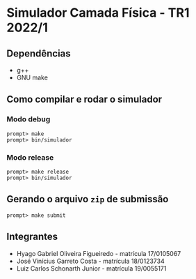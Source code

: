 # Simulador Camada Física - TR1 2022/1

## Dependências
- g++
- GNU make

## Como compilar e rodar o simulador

### Modo debug
```
prompt> make
prompt> bin/simulador
```

### Modo release
```
prompt> make release
prompt> bin/simulador
```

## Gerando o arquivo `zip` de submissão
```
prompt> make submit
```

## Integrantes
- Hyago Gabriel Oliveira Figueiredo - matrícula 17/0105067
- José Vinícius Garreto Costa - matrícula 18/0123734
- Luiz Carlos Schonarth Junior - matrícula 19/0055171
